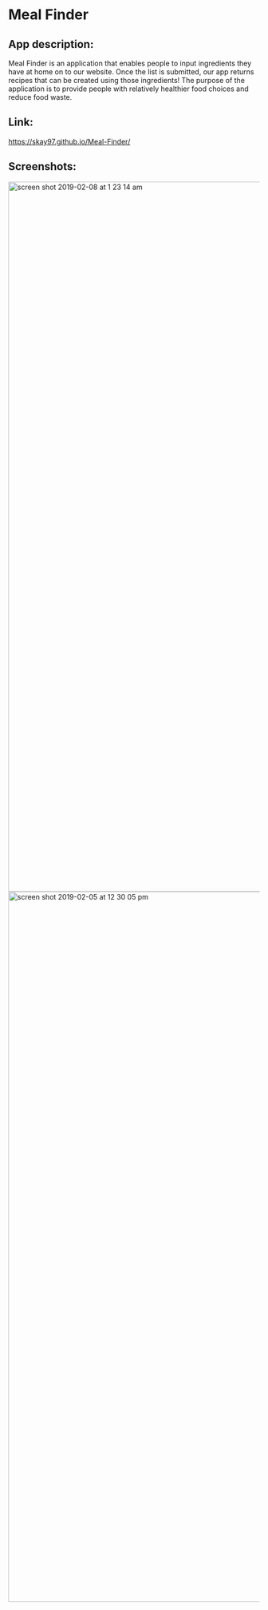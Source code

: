 # Meal Finder
## App description:
Meal Finder is an application that enables people to input ingredients they have at home on to our website. Once the list is submitted, our app returns recipes that can be created using those ingredients! The purpose of the application is to provide people with relatively healthier food choices and reduce food waste.
## Link:
https://skay97.github.io/Meal-Finder/
## Screenshots:
<img width="1423" alt="screen shot 2019-02-08 at 1 23 14 am" src="https://user-images.githubusercontent.com/44034677/52464398-3181c400-2b40-11e9-95e7-05bc5f29b01b.png">
<img width="1424" alt="screen shot 2019-02-05 at 12 30 05 pm" src="https://user-images.githubusercontent.com/44034677/52463868-35ace200-2b3e-11e9-916b-e25e4a63568a.png">
